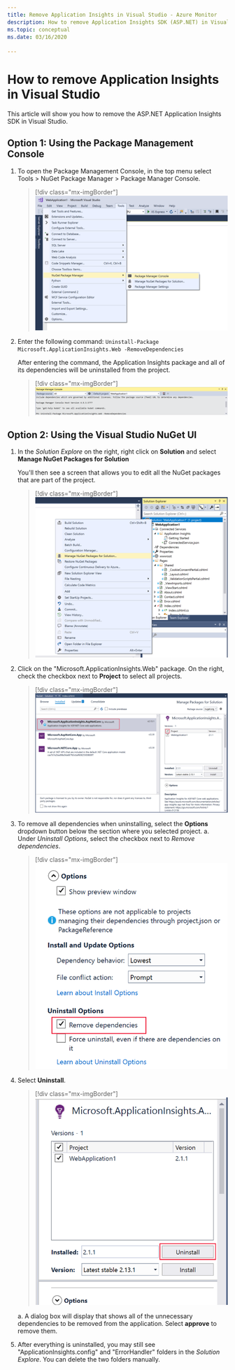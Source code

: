```yaml
---
title: Remove Application Insights in Visual Studio - Azure Monitor 
description: How to remove Application Insights SDK (ASP.NET) in Visual Studio. 
ms.topic: conceptual
ms.date: 03/16/2020

---
```


# How to remove Application Insights in Visual Studio

This article will show you how to remove the ASP.NET Application Insights SDK in Visual Studio.

## Option 1: Using the Package Management Console

1. To open the Package Management Console, in the top menu select Tools > NuGet Package Manager > Package Manager Console.
    > [!div class="mx-imgBorder"]
    >![In the top menu click Tools > NuGet Package Manager > Package Manager Console](./media/remove-application-insights/package-manager.png)

1. Enter the following command: `Uninstall-Package Microsoft.ApplicationInsights.Web -RemoveDependencies`

    After entering the command, the Application Insights package and all of its dependencies will be uninstalled from the project.
    > [!div class="mx-imgBorder"]
    >![Enter command in console](./media/remove-application-insights/package-management-console.png)

## Option 2: Using the Visual Studio NuGet UI

1. In the *Solution Explore* on the right, right click on **Solution** and select **Manage NuGet Packages for Solution**

     You'll then see a screen that allows you to edit all the NuGet packages that are part of the project.
    > [!div class="mx-imgBorder"]
    >![Right click Solution, in the Solution Explore, then select Manage NuGet Packages for Solution](./media/remove-application-insights/manage-nuget1.png)

1. Click on the "Microsoft.ApplicationInsights.Web" package. On the right, check the checkbox next to **Project** to select all projects.
    > [!div class="mx-imgBorder"]
    >![Select the Microsoft.ApplicationInsights.Web package and project on the right.](./media/remove-application-insights/manage-nuget2.png)

1. To remove all dependencies when uninstalling, select the **Options** dropdown button below the section where you selected project.
    a. Under *Uninstall Options*, select the checkbox next to *Remove dependencies*.

    > [!div class="mx-imgBorder"]
    >![Select remove dependencies](./media/remove-application-insights/remove-dependencies.png)

1.  Select **Uninstall**.

     > [!div class="mx-imgBorder"]
    >![Select Uninstall under the project box](./media/remove-application-insights/uninstall.png)

    a.  A dialog box will display that shows all of the unnecessary dependencies to be removed from the application. Select **approve** to remove them.

1. After everything is uninstalled, you may still see  "ApplicationInsights.config" and "ErrorHandler" folders in the *Solution Explore*. You can delete the two folders manually.
